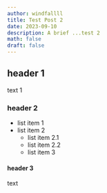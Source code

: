 ```yaml
---
author: windfallll
title: Test Post 2
date: 2023-09-10
description: A brief ...test 2
math: false
draft: false
---
```


## header 1
text 1

### header 2
* list item 1
* list item 2
    * list item 2.1
    * list item 2.2
    * list item 3

#### header 3
text